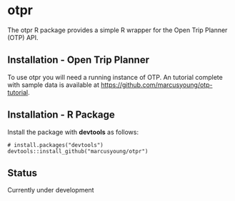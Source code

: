 # otpr

The otpr R package provides a simple R wrapper for the Open Trip Planner (OTP) API.

## Installation - Open Trip Planner

To use otpr you will need a running instance of OTP. An tutorial complete with sample data is available at https://github.com/marcusyoung/otp-tutorial. 

## Installation - R Package

Install the package with **devtools** as follows:

```{r install, eval=FALSE}
# install.packages("devtools")
devtools::install_github("marcusyoung/otpr")
```

## Status

Currently under development
